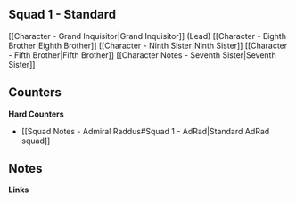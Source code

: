 ## Squad 1 - Standard
[[Character - Grand Inquisitor|Grand Inquisitor]] (Lead)
[[Character - Eighth Brother|Eighth Brother]]
[[Character - Ninth Sister|Ninth Sister]]
[[Character - Fifth Brother|Fifth Brother]]
[[Character Notes - Seventh Sister|Seventh Sister]]

**Counters**
 - 

**Hard Counters**
 - [[Squad Notes - Admiral Raddus#Squad 1 - AdRad|Standard AdRad squad]]

**Notes**
 - 

**Links**